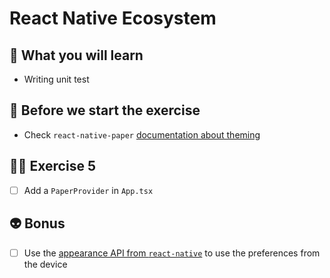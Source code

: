 # React Native Ecosystem

## 📡 What you will learn

- Writing unit test

## 👾 Before we start the exercise

- Check `react-native-paper` [documentation about theming](https://callstack.github.io/react-native-paper/theming.html)

## 👨‍🚀 Exercise 5

- [ ] Add a `PaperProvider` in `App.tsx`

## 👽 Bonus

- [ ] Use the [appearance API from `react-native`](https://reactnative.dev/docs/appearance) to use the preferences from the device
